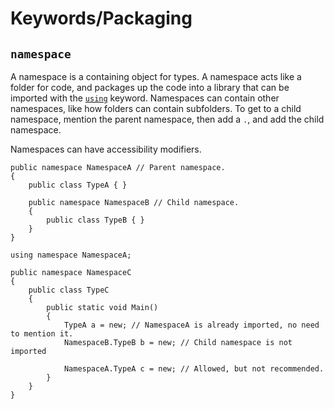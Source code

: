 # Keywords/Packaging
## `namespace`

A namespace is a containing object for types. A namespace acts like a folder for code, and packages up the code into a library that can be imported with the [`using`](using.md) keyword. Namespaces can contain other namespaces, like how folders can contain subfolders. To get to a child namespace, mention the parent namespace, then add a `.`, and add the child namespace.

Namespaces can have accessibility modifiers.

```
public namespace NamespaceA // Parent namespace.
{
    public class TypeA { }

    public namespace NamespaceB // Child namespace.
    {
        public class TypeB { }
    }
}
```

```
using namespace NamespaceA;

public namespace NamespaceC
{
    public class TypeC
    {
        public static void Main()
        {
            TypeA a = new; // NamespaceA is already imported, no need to mention it.
            NamespaceB.TypeB b = new; // Child namespace is not imported

            NamespaceA.TypeA c = new; // Allowed, but not recommended.
        }
    }
}
```
